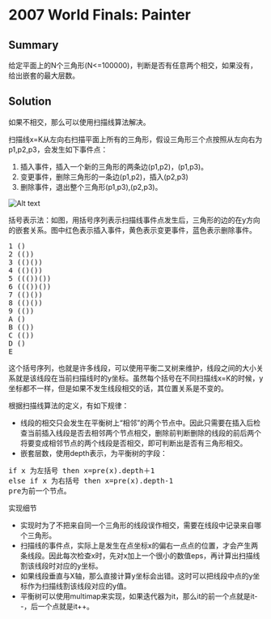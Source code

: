 # 2007 World Finals: Painter
## Summary

给定平面上的N个三角形(N&lt;=100000)，判断是否有任意两个相交，如果没有，给出嵌套的最大层数。

## Solution

如果不相交，那么可以使用扫描线算法解决。

扫描线x=K从左向右扫描平面上所有的三角形，假设三角形三个点按照从左向右为p1,p2,p3，会发生如下事件点：

1. 插入事件，插入一个新的三角形的两条边(p1,p2)，(p1,p3)。
2. 变更事件，删除三角形的一条边(p1,p2)，插入(p2,p3)
3. 删除事件，退出整个三角形(p1,p3),(p2,p3)。 

![Alt text](https://github.com/pkkj/ACM-ICPC-OJ-Code/raw/master/ACM-ICPC-Live-Archive/2008.World_Finals/4125_Img1.jpg "Image 1")


括号表示法：如图，用括号序列表示扫描线事件点发生后，三角形的边的在y方向的嵌套关系。图中红色表示插入事件，黄色表示变更事件，蓝色表示删除事件。
<pre>
1 ()
2 (()) 
3 (()())
4 (()())
5 ((())())
6 ((())())
7 (()())
8 (()())
9 (())
A ()
B (())
C (())
D ()
E 
</pre>
这个括号序列，也就是许多线段，可以使用平衡二叉树来维护，线段之间的大小关系就是该线段在当前扫描线时的y坐标。虽然每个括号在不同扫描线x=K的时候，y坐标都不一样，但是如果不发生线段相交的话，其位置关系是不变的。

根据扫描线算法的定义，有如下规律：

* 线段的相交只会发生在平衡树上“相邻”的两个节点中。因此只需要在插入后检查当前插入线段是否去相邻两个节点相交，删除前判断删除的线段的前后两个将要变成相邻节点的两个线段是否相交，即可判断出是否有三角形相交。
* 嵌套层数，使用depth表示，为平衡树的字段： 
<pre>
if x 为左括号 then x=pre(x).depth＋1
else if x 为右括号 then x=pre(x).depth-1
pre为前一个节点。
</pre>

实现细节

* 实现时为了不把来自同一个三角形的线段误作相交，需要在线段中记录来自哪个三角形。
* 扫描线的事件点，实际上是发生在点坐标x的偏右一点点的位置，才会产生两条线段。因此每次检查x时，先对x加上一个很小的数值eps，再计算出扫描线割该线段时对应的y坐标。
* 如果线段垂直与X轴，那么直接计算y坐标会出错。这时可以把线段中点的y坐标作为扫描线割该线段对应的y值。
* 平衡树可以使用multimap来实现，如果迭代器为it，那么it的前一个点就是it--，后一个点就是it++。 
